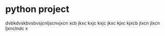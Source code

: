 # python project
dvbkdvskbvsbvsjcnljscnvjxcn xcb jkxc kxjc kxjc jkxc kjxc kjxcb jlxcn jlxcn ljxnclndc x
